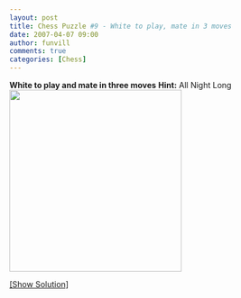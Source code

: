 ```yaml
---
layout: post
title: Chess Puzzle #9 - White to play, mate in 3 moves
date: 2007-04-07 09:00
author: funvill
comments: true
categories: [Chess]
---
```

<strong>White to play and mate in three moves</strong>
<strong>Hint:</strong> All Night Long
<a href="http://www.abluestar.com/blog/chess-puzzle-7-white-to-play-mate-in-3-moves/">
<img src="http://www.abluestar.com/scripts/chess_image.php?ff=n7/1b1p4/rpk3n1/R2N4/5Q2/8/1r1B4/4K3" height="323" width="305" /></a>
<!--more--><a href="javascript:ReverseContentDisplay('chess_solution')">[Show Solution]</a>
<p id="chess_solution" style="clear: both; padding: 5px; display: none">1.. Ne7+ Nxe7 2. Qc4+ Kd6 3.Bf4++</p>
